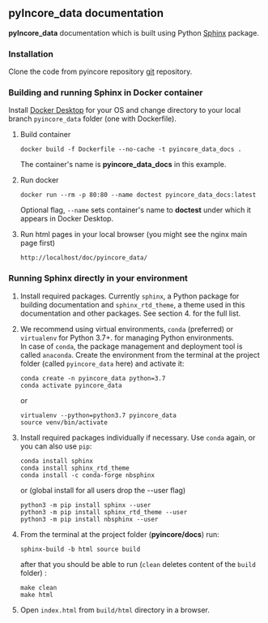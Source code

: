 ## pyIncore_data documentation

**pyIncore_data** documentation which is built using Python [Sphinx](http://www.sphinx-doc.org/en/master/) package.

### Installation

Clone the code from pyincore repository [git](https://opensource.ncsa.illinois.edu/bitbucket/scm/incore1/pyincore_data.git) 
repository.

### Building and running Sphinx in Docker container

Install [Docker Desktop](https://www.docker.com/) for your OS and change directory to your local branch `pyincore_data` folder (one with Dockerfile).

1. Build container
    ```
    docker build -f Dockerfile --no-cache -t pyincore_data_docs .
    ```
    The container's name is **pyincore_data_docs** in this example.
    
2. Run docker
    ```
    docker run --rm -p 80:80 --name doctest pyincore_data_docs:latest
    ```
    Optional flag, `--name` sets container's name to **doctest** under which it appears in Docker Desktop.
   
3. Run html pages in your local browser (you might see the nginx main page first)
    ```
    http://localhost/doc/pyincore_data/
    ``` 


### Running Sphinx directly in your environment

1. Install required packages. Currently `sphinx`, a Python package for building documentation and `sphinx_rtd_theme`, 
a theme used in this documentation and other packages. See section 4. for the full list.

2. We recommend using virtual environments, `conda` (preferred) or `virtualenv` for Python 3.7+. 
for managing Python environments.  
In case of `conda`, the package management and deployment tool 
is called `anaconda`. Create the environment from the terminal at the project 
folder (called `pyincore_data` here) and activate it:
    ```
    conda create -n pyincore_data python=3.7
    conda activate pyincore_data
    ```
    or  
    ```
    virtualenv --python=python3.7 pyincore_data
    source venv/bin/activate
    ```
   
3. Install required packages individually if necessary. Use `conda` again, or you can also use `pip`:

    ```
    conda install sphinx
    conda install sphinx_rtd_theme
    conda install -c conda-forge nbsphinx
    ```
    or (global install for all users drop the --user flag)
    ```
    python3 -m pip install sphinx --user
    python3 -m pip install sphinx_rtd_theme --user
    python3 -m pip install nbsphinx --user
    ```   

4. From the terminal at the project folder (**pyincore/docs**) run: 
    ```
    sphinx-build -b html source build
    ```
    after that you should be able to run (`clean` deletes content of the `build` folder) :
    ```
    make clean
    make html
    ```
   
5. Open `index.html` from `build/html` directory in a browser.
